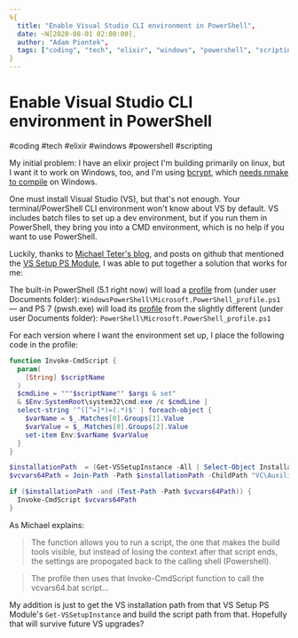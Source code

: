 ```yaml
---
%{
  title: "Enable Visual Studio CLI environment in PowerShell",
  date: ~N[2020-08-01 02:00:00],
  author: "Adam Piontek",
  tags: ["coding", "tech", "elixir", "windows", "powershell", "scripting"],
}
---
```


# Enable Visual Studio CLI environment in PowerShell

#coding #tech #elixir #windows #powershell #scripting

My initial problem: I have an elixir project I'm building primarily on linux, but I want it to work on Windows, too, and I'm using [bcrypt](https://github.com/riverrun/bcrypt_elixir), which [needs nmake to compile](https://github.com/riverrun/comeonin/wiki/Requirements#windows) on Windows.

One must install Visual Studio (VS), but that's not enough.<!--more--> Your terminal/PowerShell CLI environment won't know about VS by default. VS includes batch files to set up a dev environment, but if you run them in PowerShell, they bring you into a CMD environment, which is no help if you want to use PowerShell.

Luckily, thanks to [Michael Teter's blog](https://michaelteter.com/2018/07/06/compiling-Elixir-modules-in-Windows.html), and posts on github that mentioned the [VS Setup PS Module](https://github.com/microsoft/vssetup.powershell), I was able to put together a solution that works for me:

The built-in PowerShell (5.1 right now) will load a [profile](https://docs.microsoft.com/en-us/powershell/module/microsoft.powershell.core/about/about_profiles?view=powershell-5.1) from (under user Documents folder): `WindowsPowerShell\Microsoft.PowerShell_profile.ps1` — and PS 7 (pwsh.exe) will load its [profile](https://docs.microsoft.com/en-us/powershell/module/microsoft.powershell.core/about/about_profiles?view=powershell-7) from the slightly different (under user Documents folder): `PowerShell\Microsoft.PowerShell_profile.ps1`

For each version where I want the environment set up, I place the following code in the profile:

```powershell
function Invoke-CmdScript {
  param(
    [String] $scriptName 
  )
  $cmdLine = """$scriptName"" $args & set"
  & $Env:SystemRoot\system32\cmd.exe /c $cmdLine |
  select-string '^([^=]*)=(.*)$' | foreach-object {
    $varName = $_.Matches[0].Groups[1].Value
    $varValue = $_.Matches[0].Groups[2].Value
    set-item Env:$varName $varValue
  }
}

$installationPath  = (Get-VSSetupInstance -All | Select-Object InstallationPath).InstallationPath
$vcvars64Path = Join-Path -Path $installationPath -ChildPath "VC\Auxiliary\Build\vcvars64.bat"

if ($installationPath -and (Test-Path -Path $vcvars64Path)) {
  Invoke-CmdScript $vcvars64Path
}
```

As Michael explains:

> The function allows you to run a script, the one that makes the build tools visible, but instead of losing the context after that script ends, the settings are propogated back to the calling shell (Powershell).

> The profile then uses that Invoke-CmdScript function to call the vcvars64.bat script...

My addition is just to get the VS installation path from that VS Setup PS Module's `Get-VSSetupInstance` and build the script path from that. Hopefully that will survive future VS upgrades?
